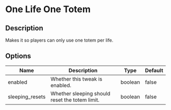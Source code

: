 # One Life One Totem

## Description

Makes it so players can only use one totem per life.

## Options

| Name             | Description                                    | Type    | Default |
| ---------------- | ---------------------------------------------- | ------- | ------- |
| enabled          | Whether this tweak is enabled.                 | boolean | false   |
| sleeping\_resets | Whether sleeping should reset the totem limit. | boolean | false   |



